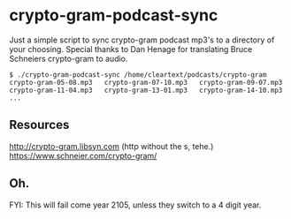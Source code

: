 # crypto-gram-podcast-sync

Just a simple script to sync crypto-gram podcast mp3's to a directory of your choosing. Special thanks to Dan Henage for translating Bruce Schneiers crypto-gram to audio.

```
$ ./crypto-gram-podcast-sync /home/cleartext/podcasts/crypto-gram
crypto-gram-05-08.mp3   crypto-gram-07-10.mp3   crypto-gram-09-07.mp3   crypto-gram-11-04.mp3   crypto-gram-13-01.mp3   crypto-gram-14-10.mp3 ...
```

## Resources

http://crypto-gram.libsyn.com (http without the s, tehe.)
https://www.schneier.com/crypto-gram/

## Oh.

FYI: This will fail come year 2105, unless they switch to a 4 digit year.

